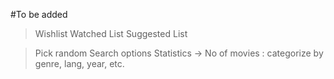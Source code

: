 #To be added
> Wishlist
> Watched List
> Suggested List

> Pick random
> Search options
> Statistics -> No of movies : categorize by genre, lang, year, etc.